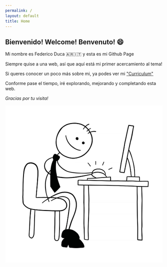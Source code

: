 ```yaml
---
permalink: /
layout: default
title: Home
---
```


## **Bienvenido! Welcome! Benvenuto!** :smile:

Mi nombre es Federico Duca :argentina::it:  y esta es mi Github Page

Siempre quise a una web, así que aquí está mi primer acercamiento al tema! 

Si queres conocer un poco más sobre mi, ya podes ver mi ["Curriculum"](_pages/curriculum.html)

Conforme pase el tiempo, iré explorando, mejorando y completando esta web.

*Gracias por tu visita!*

<img src="/assets/img/working.jpg" alt="working...">

